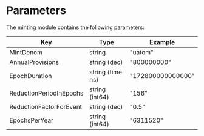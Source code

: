 <!--
order: 4
-->

# Parameters

The minting module contains the following parameters:

| Key                     | Type             | Example                |
|-------------------------|------------------|------------------------|
| MintDenom               | string           | "uatom"                |
| AnnualProvisions        | string (dec)     | "800000000"            |
| EpochDuration           | string (time ns) | "172800000000000"      |
| ReductionPeriodInEpochs | string (int64)   | "156"                  |
| ReductionFactorForEvent | string (dec)     | "0.5"                  |
| EpochsPerYear           | string (int64)   | "6311520"              |
